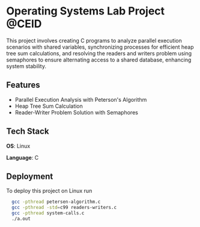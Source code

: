 
# Operating Systems Lab Project @CEID

This project involves creating C programs to analyze parallel execution scenarios with shared variables, synchronizing processes for efficient heap tree sum calculations, and resolving the readers and writers problem using semaphores to ensure alternating access to a shared database, enhancing system stability.


## Features

- Parallel Execution Analysis with Peterson's Algorithm
- Heap Tree Sum Calculation
- Reader-Writer Problem Solution with Semaphores



## Tech Stack

**OS**: Linux 

**Language**: C


## Deployment

To deploy this project on Linux run

```bash
  gcc -pthread petersen-algorithm.c 
  gcc -pthread -std=c99 readers-writers.c
  gcc -pthread system-calls.c
  ./a.out
```

